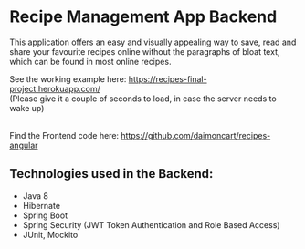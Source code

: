 # Recipe Management App Backend
This application offers an easy and visually appealing way to save, read and share your favourite recipes online without the paragraphs of bloat text, which can be found in most online recipes.

See the working example here: https://recipes-final-project.herokuapp.com/ <br>(Please give it a couple of seconds to load, in case the server needs to wake up)

<br>Find the Frontend code here: https://github.com/daimoncart/recipes-angular

## Technologies used in the Backend:
* Java 8
* Hibernate
* Spring Boot
* Spring Security (JWT Token Authentication and Role Based Access)
* JUnit, Mockito
